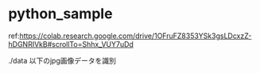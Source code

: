 # python_sample

ref:https://colab.research.google.com/drive/1OFruFZ8353YSk3gsLDcxzZ-hDGNRIVkB#scrollTo=Shhx_VUY7uDd

./data 以下のjpg画像データを識別
